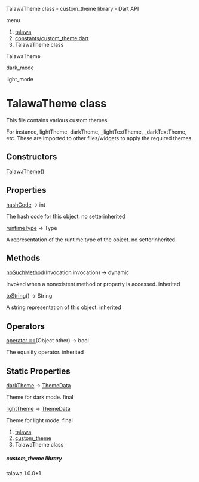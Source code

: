




TalawaTheme class - custom\_theme library - Dart API







menu

1. [talawa](../index.html)
2. [constants/custom\_theme.dart](../constants_custom_theme/constants_custom_theme-library.html)
3. TalawaTheme class

TalawaTheme


dark\_mode

light\_mode




# TalawaTheme class


This file contains various custom themes.

For instance, lightTheme, darkTheme, \_lightTextTheme, \_darkTextTheme, etc.
These are imported to other files/widgets to apply the required themes.


## Constructors

[TalawaTheme](../constants_custom_theme/TalawaTheme/TalawaTheme.html)()




## Properties

[hashCode](../constants_custom_theme/TalawaTheme/hashCode.html)
→ int

The hash code for this object.
no setterinherited

[runtimeType](../constants_custom_theme/TalawaTheme/runtimeType.html)
→ Type

A representation of the runtime type of the object.
no setterinherited



## Methods

[noSuchMethod](../constants_custom_theme/TalawaTheme/noSuchMethod.html)(Invocation invocation)
→ dynamic


Invoked when a nonexistent method or property is accessed.
inherited

[toString](../constants_custom_theme/TalawaTheme/toString.html)()
→ String


A string representation of this object.
inherited



## Operators

[operator ==](../constants_custom_theme/TalawaTheme/operator_equals.html)(Object other)
→ bool


The equality operator.
inherited



## Static Properties

[darkTheme](../constants_custom_theme/TalawaTheme/darkTheme.html)
→ [ThemeData](https://api.flutter.dev/flutter/material/ThemeData-class.html)

Theme for dark mode.
final

[lightTheme](../constants_custom_theme/TalawaTheme/lightTheme.html)
→ [ThemeData](https://api.flutter.dev/flutter/material/ThemeData-class.html)

Theme for light mode.
final



 


1. [talawa](../index.html)
2. [custom\_theme](../constants_custom_theme/constants_custom_theme-library.html)
3. TalawaTheme class

##### custom\_theme library





talawa
1.0.0+1






